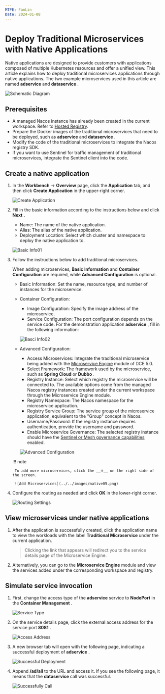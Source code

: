 ```yaml
---
MTPE: FanLin
Date: 2024-01-08
---
```


# Deploy Traditional Microservices with Native Applications

Native applications are designed to provide customers with applications composed of multiple Kubernetes resources and offer a unified view. This article explains how to deploy traditional microservices applications through native applications. The two example microservices used in this article are named __adservice__ and __dataservice__ .

![Schematic Diagram](https://docs.daocloud.io/daocloud-docs-images/docs/zh/docs/amamba/images/native01.png)

## Prerequisites

- A managed Nacos instance has already been created in the current workspace. Refer to [Hosted Registry](../../../skoala/trad-ms/hosted/index.md).
- Prepare the Docker images of the traditional microservices that need to be deployed, such as __adservice__ and __dataservice__ .
- Modify the code of the traditional microservices to integrate the Nacos registry SDK.
- If you want to use Sentinel for traffic management of traditional microservices, integrate the Sentinel client into the code.

## Create a native application

1. In the __Workbench__ -> __Overview__ page, click the __Application__ tab, and then click __Create Application__ in the upper-right corner.

    ![Create Application](../../images/native02.png)

2. Fill in the basic information according to the instructions below and click __Next__ .

    - Name: The name of the native application.
    - Alias: The alias of the native application.
    - Deployment Location: Select which cluster and namespace to deploy the native application to.

    ![Basic Info01](../../images/native03.png)

3. Follow the instructions below to add traditional microservices.

    When adding microservices, __Basic Information__ and __Container Configuration__ are required, while __Advanced Configuration__ is optional.

    - Basic Information: Set the name, resource type, and number of instances for the microservice.
    - Container Configuration:

        - Image Configuration: Specify the image address of the microservice.
        - Service Configuration: The port configuration depends on the service code. For the demonstration application __adservice__ , fill in the following information:

        ![Basci Info02](../../images/native04.png)

    - Advanced Configuration:

        - Access Microservices: Integrate the traditional microservice being added with the [Microservice Engine](../../../skoala/intro/index.md) module of DCE 5.0.
        - Select Framework: The framework used by the microservice, such as __Spring Cloud__ or __Dubbo__ .
        - Registry Instance: Select which registry the microservice will be connected to. The available options come from the managed Nacos registry instances created under the current workspace through the Microservice Engine module.
        - Registry Namespace: The Nacos namespace for the microservice application.
        - Registry Service Group: The service group of the microservice application, equivalent to the "Group" concept in Nacos.
        - Username/Password: If the registry instance requires authentication, provide the username and password.
        - Enable Microservice Governance: The selected registry instance should have the [Sentinel or Mesh governance capabilities](../../../skoala/trad-ms/hosted/plugins/plugin-center.md) enabled.

        ![Advanced Configuration](../../images/native06.png)

    !!! note 
    
        To add more microservices, click the __➕__ on the right side of the screen.

        ![Add Microservices](../../images/native05.png)

4. Configure the routing as needed and click __OK__ in the lower-right corner.

    ![Routing Settings](../../images/native07.png)

## View microservices under native applications

1. After the application is successfully created, click the application name to view the workloads with the label __Traditional Microservice__ under the current application.

    > Clicking the link that appears will redirect you to the service details page of the Microservice Engine.

2. Alternatively, you can go to the __Microservice Engine__ module and view the services added under the corresponding workspace and registry.

## Simulate service invocation

1. First, change the access type of the __adservice__ service to __NodePort__ in the __Container Management__ .

    ![Service Type](../../images/native10.png)

2. On the service details page, click the external access address for the service port __8081__ .

    ![Access Address](../../images/native11.png)

3. A new browser tab will open with the following page, indicating a successful deployment of __adservice__ .

    ![Successful Deployment](../../images/native12.png)

4. Append __/ad/all__ to the URL and access it. If you see the following page, it means that the __dataservice__ call was successful.

    ![Successfully Call](../../images/native13.png)
